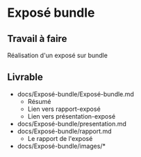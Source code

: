 # Exposé bundle
 
## Travail à faire

Réalisation d'un exposé sur bundle

## Livrable


- docs/Exposé-bundle/Exposé-bundle.md
  - Résumé
  - Lien vers rapport-exposé
  - Lien vers présentation-exposé
- docs/Exposé-bundle/presentation.md
- docs/Exposé-bundle/rapport.md
  - Le rapport de l'exposé
- docs/Exposé-bundle/images/*
